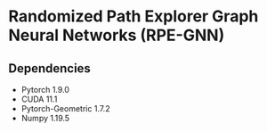 # Randomized Path Explorer Graph Neural Networks (RPE-GNN)

## Dependencies

* Pytorch 1.9.0
* CUDA 11.1
* Pytorch-Geometric 1.7.2
* Numpy 1.19.5




